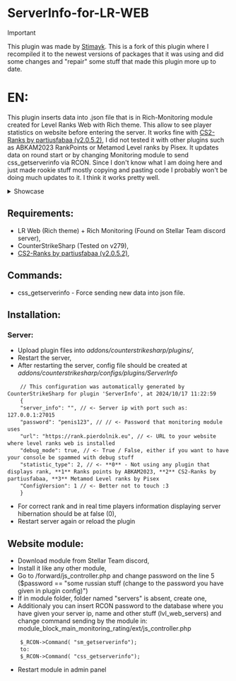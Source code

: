 # ServerInfo-for-LR-WEB
> [!IMPORTANT]
> This plugin was made by [Stimayk](https://github.com/Stimayk/ServerInfo-for-LR-WEB). This is a fork of this plugin where I recompiled it to the newest versions of packages that it was using and did some changes and "repair" some stuff that made this plugin more up to date.
# EN:
This plugin inserts data into .json file that is in Rich-Monitoring module created for Level Ranks Web with Rich theme. This allow to see player statistics on website before entering the server. It works fine with [CS2-Ranks by partiusfabaa (v2.0.5.2)](https://github.com/partiusfabaa/cs2-ranks), I did not tested it with other plugins such as ABKAM2023 RankPoints or Metamod Level ranks by Pisex. It updates data on round start or by changing Monitoring module to send css_getserverinfo via RCON. 
Since I don't know what I am doing here and just made rookie stuff mostly copying and pasting code I probably won't be doing much updates to it. I think it works pretty well.

<details> 
  <summary>Showcase</summary>
  <img src="preview.png">
</details>

## Requirements:
- LR Web (Rich theme) + Rich Monitoring (Found on Stellar Team discord server),
- CounterStrikeSharp (Tested on v279),
- [CS2-Ranks by partiusfabaa (v2.0.5.2)](https://github.com/partiusfabaa/cs2-ranks),

## Commands:
- css_getserverinfo - Force sending new data into json file.

## Installation:
###  Server:
- Upload plugin files into *addons/counterstrikesharp/plugins/*,
- Restart the server,
- After restarting the server, config file should be created at *addons/counterstrikesharp/configs/plugins/ServerInfo*
```
    // This configuration was automatically generated by CounterStrikeSharp for plugin 'ServerInfo', at 2024/10/17 11:22:59
    {
    "server_info": "", // <- Server ip with port such as: 127.0.0.1:27015
    "password": "penis123", // // <- Password that monitoring module uses
    "url": "https://rank.pierdolnik.eu", // <- URL to your website where level ranks web is installed
    "debug_mode": true, // <- True / False, either if you want to have your console be spammed with debug stuff
    "statistic_type": 2, // <- **0** - Not using any plugin that displays rank, **1** Ranks points by ABKAM2023, **2** CS2-Ranks by partiusfabaa, **3** Metamod Level ranks by Pisex
    "ConfigVersion": 1 // <- Better not to touch :3
    }
```
- For correct rank and in real time players information displaying server hibernation should be at false (0),
- Restart server again or reload the plugin

## Website module:
- Download module from Stellar Team discord,
- Install it like any other module,
- Go to /forward/js_controller.php and change password on the line 5 ($password == "some russian stuff (change to the password you have given in plugin config)")
- If in module folder, folder named "servers" is absent, create one,
- Additionaly you can insert RCON password to the database where you have given your server ip, name and other stuff (lvl_web_servers) and change command sending by the module in: module_block_main_monitoring_rating/ext/js_controller.php
```
    $_RCON->Command( "sm_getserverinfo");
    to:
    $_RCON->Command( "css_getserverinfo");
```
- Restart module in admin panel

